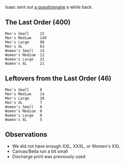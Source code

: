 Isaac sent out [a questionnaire](https://docs.google.com/forms/d/1ZbZAXSkR2ltiPWZO7RiuFMzEwnX6ImR2B2Vu0Ag8d48/viewform) a while back.


## The Last Order (400)

```
Men's Small     22
Men's Medium    149
Men's Large     98
Men's XL        63
Women's Small   14
Women's Medium  12
Women's Large   21
Women's XL      21
```

## Leftovers from the Last Order (46)

```
Men's Small     0
Men's Medium    14
Men's Large     20
Men's XL        7
Women's Small   0
Women's Medium  0
Women's Large   0
Women's XL      5
```

## Observations

- We did not have enough XXL, XXXL, or Women's XXL
- Canvas/Bella run a bit small
- Discharge print was previously used
